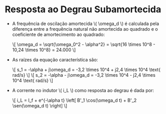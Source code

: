 # Resposta ao Degrau Subamortecida

- A frequência de oscilação amortecida \\( \omega_d \\) é calculada pela diferença entre a frequência natural não amortecida ao quadrado e o coeficiente de amortecimento ao quadrado:

  \\[ \omega_d = \sqrt{\omega_0^2 - \alpha^2} = \sqrt{16 \times 10^8 - 10,24 \times 10^8} = 24.000 \\]

- As raízes da equação característica são:

  \\[ s_1 = -\alpha + j\omega_d = -3,2 \times 10^4 + j2,4 \times 10^4 \text{ rad/s} \\]
  \\[ s_2 = -\alpha - j\omega_d = -3,2 \times 10^4 - j2,4 \times 10^4 \text{ rad/s} \\]

- A corrente no indutor \\( i_L \\) como resposta ao degrau é dada por:

  \\[ i_L = I_f + e^{-\alpha t} \left[ B'_1 \cos(\omega_d t) + B'_2 \sen(\omega_d t) \right] \\]